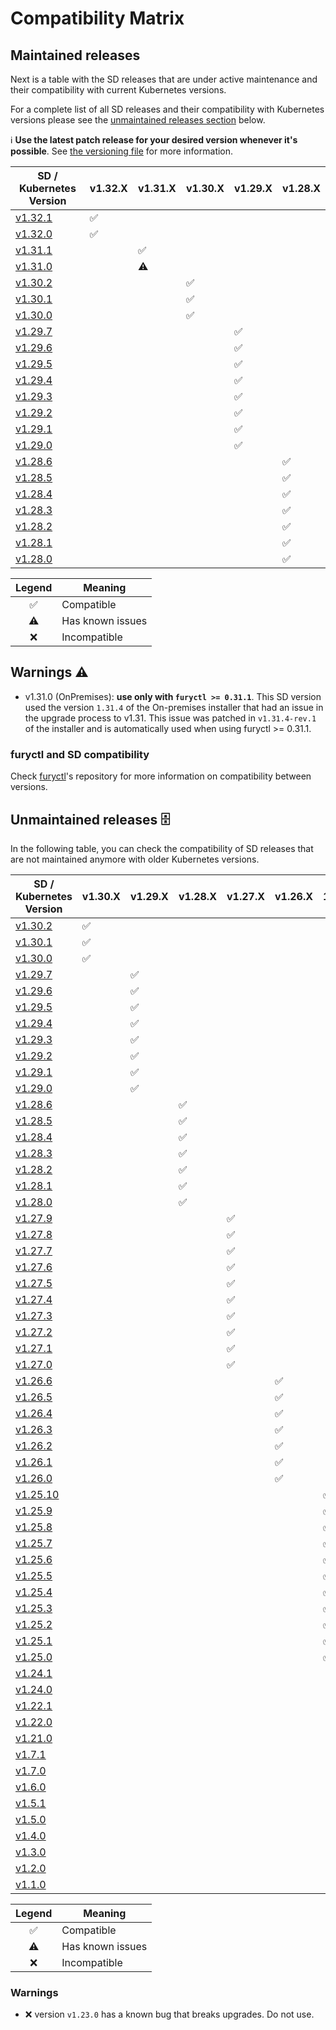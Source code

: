 # Compatibility Matrix

## Maintained releases

Next is a table with the SD releases that are under active maintenance and their compatibility with current Kubernetes versions.

For a complete list of all SD releases and their compatibility with Kubernetes versions please see the [unmaintained releases section](#unmaintained-releases-%EF%B8%8F) below.

ℹ️ **Use the latest patch release for your desired version whenever it's possible**. See [the versioning file](VERSIONING.md) for more information.

| SD / Kubernetes Version                                                  | v1.32.X            | v1.31.X            | v1.30.X            | v1.29.X            | v1.28.X            |
| ------------------------------------------------------------------------ | ------------------ | ------------------ | ------------------ | ------------------ | ------------------ |
| [v1.32.1](https://github.com/sighupio/distribution/releases/tag/v1.32.1) | :white_check_mark: |                    |                    |                    |                    |
| [v1.32.0](https://github.com/sighupio/distribution/releases/tag/v1.32.0) | :white_check_mark: |                    |                    |                    |                    |
| [v1.31.1](https://github.com/sighupio/distribution/releases/tag/v1.31.1) |                    | :white_check_mark: |                    |                    |                    |
| [v1.31.0](https://github.com/sighupio/distribution/releases/tag/v1.31.0) |                    | :warning:          |                    |                    |
| [v1.30.2](https://github.com/sighupio/distribution/releases/tag/v1.30.2) |                    |                    | :white_check_mark: |                    |                    |
| [v1.30.1](https://github.com/sighupio/distribution/releases/tag/v1.30.1) |                    |                    | :white_check_mark: |                    |                    |
| [v1.30.0](https://github.com/sighupio/distribution/releases/tag/v1.30.0) |                    |                    | :white_check_mark: |                    |                    |
| [v1.29.7](https://github.com/sighupio/distribution/releases/tag/v1.29.7) |                    |                    |                    | :white_check_mark: |                    |
| [v1.29.6](https://github.com/sighupio/distribution/releases/tag/v1.29.6) |                    |                    |                    | :white_check_mark: |                    |
| [v1.29.5](https://github.com/sighupio/distribution/releases/tag/v1.29.5) |                    |                    |                    | :white_check_mark: |                    |
| [v1.29.4](https://github.com/sighupio/distribution/releases/tag/v1.29.4) |                    |                    |                    | :white_check_mark: |                    |
| [v1.29.3](https://github.com/sighupio/distribution/releases/tag/v1.29.3) |                    |                    |                    | :white_check_mark: |                    |
| [v1.29.2](https://github.com/sighupio/distribution/releases/tag/v1.29.2) |                    |                    |                    | :white_check_mark: |                    |
| [v1.29.1](https://github.com/sighupio/distribution/releases/tag/v1.29.1) |                    |                    |                    | :white_check_mark: |                    |
| [v1.29.0](https://github.com/sighupio/distribution/releases/tag/v1.29.0) |                    |                    |                    | :white_check_mark: |                    |
| [v1.28.6](https://github.com/sighupio/distribution/releases/tag/v1.28.6) |                    |                    |                    |                    | :white_check_mark: |
| [v1.28.5](https://github.com/sighupio/distribution/releases/tag/v1.28.5) |                    |                    |                    |                    | :white_check_mark: |
| [v1.28.4](https://github.com/sighupio/distribution/releases/tag/v1.28.4) |                    |                    |                    |                    | :white_check_mark: |
| [v1.28.3](https://github.com/sighupio/distribution/releases/tag/v1.28.3) |                    |                    |                    |                    | :white_check_mark: |
| [v1.28.2](https://github.com/sighupio/distribution/releases/tag/v1.28.2) |                    |                    |                    |                    | :white_check_mark: |
| [v1.28.1](https://github.com/sighupio/distribution/releases/tag/v1.28.1) |                    |                    |                    |                    | :white_check_mark: |
| [v1.28.0](https://github.com/sighupio/distribution/releases/tag/v1.28.0) |                    |                    |                    |                    | :white_check_mark: |

|       Legend       | Meaning          |
| :----------------: | ---------------- |
| :white_check_mark: | Compatible       |
|     :warning:      | Has known issues |
|        :x:         | Incompatible     |

## Warnings ⚠️

- v1.31.0 (OnPremises): **use only with `furyctl >= 0.31.1`**. This SD version used the version `1.31.4` of the On-premises installer that had an issue in the upgrade process to v1.31. This issue was patched in `v1.31.4-rev.1` of the installer and is automatically used when using furyctl >= 0.31.1.


### furyctl and SD compatibility

Check [furyctl](https://github.com/sighupio/furyctl)'s repository for more information on compatibility between versions.

## Unmaintained releases 🗄️

In the following table, you can check the compatibility of SD releases that are not maintained anymore with older Kubernetes versions.

| SD / Kubernetes Version                                                    | v1.30.X            | v1.29.X            | v1.28.X            | v1.27.X            | v1.26.X            | 1.25.X             | 1.24.X             |       1.23.X       |       1.22.X       |       1.21.X       |       1.20.X       |       1.19.X       |       1.18.X       |       1.17.X       |       1.16.X       |       1.15.X       |       1.14.X       |
| -------------------------------------------------------------------------- | ------------------ | ------------------ | ------------------ | ------------------ | ------------------ | ------------------ | ------------------ | :----------------: | :----------------: | :----------------: | :----------------: | :----------------: | :----------------: | :----------------: | :----------------: | :----------------: | :----------------: |
| [v1.30.2](https://github.com/sighupio/distribution/releases/tag/v1.30.2)   | :white_check_mark: |                    |                    |                    |                    |                    |                    |                    |                    |                    |                    |                    |                    |                    |                    |                    |                    |
| [v1.30.1](https://github.com/sighupio/distribution/releases/tag/v1.30.1)   | :white_check_mark: |                    |                    |                    |                    |                    |                    |                    |                    |                    |                    |                    |                    |                    |                    |                    |                    |
| [v1.30.0](https://github.com/sighupio/distribution/releases/tag/v1.30.0)   | :white_check_mark: |                    |                    |                    |                    |                    |                    |                    |                    |                    |                    |                    |                    |                    |                    |                    |                    |
| [v1.29.7](https://github.com/sighupio/distribution/releases/tag/v1.29.7)   |                    | :white_check_mark: |                    |                    |                    |                    |                    |                    |                    |                    |                    |                    |                    |                    |                    |                    |                    |
| [v1.29.6](https://github.com/sighupio/distribution/releases/tag/v1.29.6)   |                    | :white_check_mark: |                    |                    |                    |                    |                    |                    |                    |                    |                    |                    |                    |                    |                    |                    |                    |
| [v1.29.5](https://github.com/sighupio/distribution/releases/tag/v1.29.5)   |                    | :white_check_mark: |                    |                    |                    |                    |                    |                    |                    |                    |                    |                    |                    |                    |                    |                    |                    |
| [v1.29.4](https://github.com/sighupio/distribution/releases/tag/v1.29.4)   |                    | :white_check_mark: |                    |                    |                    |                    |                    |                    |                    |                    |                    |                    |                    |                    |                    |                    |                    |
| [v1.29.3](https://github.com/sighupio/distribution/releases/tag/v1.29.3)   |                    | :white_check_mark: |                    |                    |                    |                    |                    |                    |                    |                    |                    |                    |                    |                    |                    |                    |                    |
| [v1.29.2](https://github.com/sighupio/distribution/releases/tag/v1.29.2)   |                    | :white_check_mark: |                    |                    |                    |                    |                    |                    |                    |                    |                    |                    |                    |                    |                    |                    |                    |
| [v1.29.1](https://github.com/sighupio/distribution/releases/tag/v1.29.1)   |                    | :white_check_mark: |                    |                    |                    |                    |                    |                    |                    |                    |                    |                    |                    |                    |                    |                    |                    |
| [v1.29.0](https://github.com/sighupio/distribution/releases/tag/v1.29.0)   |                    | :white_check_mark: |                    |                    |                    |                    |                    |                    |                    |                    |                    |                    |                    |                    |                    |                    |                    |
| [v1.28.6](https://github.com/sighupio/distribution/releases/tag/v1.28.6)   |                    |                    | :white_check_mark: |                    |                    |                    |                    |                    |                    |                    |                    |                    |                    |                    |                    |                    |                    | 
| [v1.28.5](https://github.com/sighupio/distribution/releases/tag/v1.28.5)   |                    |                    | :white_check_mark: |                    |                    |                    |                    |                    |                    |                    |                    |                    |                    |                    |                    |                    |                    | 
| [v1.28.4](https://github.com/sighupio/distribution/releases/tag/v1.28.4)   |                    |                    | :white_check_mark: |                    |                    |                    |                    |                    |                    |                    |                    |                    |                    |                    |                    |                    |                    | 
| [v1.28.3](https://github.com/sighupio/distribution/releases/tag/v1.28.3)   |                    |                    | :white_check_mark: |                    |                    |                    |                    |                    |                    |                    |                    |                    |                    |                    |                    |                    |                    | 
| [v1.28.2](https://github.com/sighupio/distribution/releases/tag/v1.28.2)   |                    |                    | :white_check_mark: |                    |                    |                    |                    |                    |                    |                    |                    |                    |                    |                    |                    |                    |                    | 
| [v1.28.1](https://github.com/sighupio/distribution/releases/tag/v1.28.1)   |                    |                    | :white_check_mark: |                    |                    |                    |                    |                    |                    |                    |                    |                    |                    |                    |                    |                    |                    | 
| [v1.28.0](https://github.com/sighupio/distribution/releases/tag/v1.28.0)   |                    |                    | :white_check_mark: |                    |                    |                    |                    |                    |                    |                    |                    |                    |                    |                    |                    |                    |                    | 
| [v1.27.9](https://github.com/sighupio/distribution/releases/tag/v1.27.9)   |                    |                    |                    | :white_check_mark: |                    |                    |                    |                    |                    |                    |                    |                    |                    |                    |                    |                    |                    |
| [v1.27.8](https://github.com/sighupio/distribution/releases/tag/v1.27.8)   |                    |                    |                    | :white_check_mark: |                    |                    |                    |                    |                    |                    |                    |                    |                    |                    |                    |                    |                    |
| [v1.27.7](https://github.com/sighupio/distribution/releases/tag/v1.27.7)   |                    |                    |                    | :white_check_mark: |                    |                    |                    |                    |                    |                    |                    |                    |                    |                    |                    |                    |                    |
| [v1.27.6](https://github.com/sighupio/distribution/releases/tag/v1.27.6)   |                    |                    |                    | :white_check_mark: |                    |                    |                    |                    |                    |                    |                    |                    |                    |                    |                    |                    |                    |
| [v1.27.5](https://github.com/sighupio/distribution/releases/tag/v1.27.5)   |                    |                    |                    | :white_check_mark: |                    |                    |                    |                    |                    |                    |                    |                    |                    |                    |                    |                    |                    |
| [v1.27.4](https://github.com/sighupio/distribution/releases/tag/v1.27.4)   |                    |                    |                    | :white_check_mark: |                    |                    |                    |                    |                    |                    |                    |                    |                    |                    |                    |                    |                    |
| [v1.27.3](https://github.com/sighupio/distribution/releases/tag/v1.27.3)   |                    |                    |                    | :white_check_mark: |                    |                    |                    |                    |                    |                    |                    |                    |                    |                    |                    |                    |                    |
| [v1.27.2](https://github.com/sighupio/distribution/releases/tag/v1.27.2)   |                    |                    |                    | :white_check_mark: |                    |                    |                    |                    |                    |                    |                    |                    |                    |                    |                    |                    |                    |
| [v1.27.1](https://github.com/sighupio/distribution/releases/tag/v1.27.1)   |                    |                    |                    | :white_check_mark: |                    |                    |                    |                    |                    |                    |                    |                    |                    |                    |                    |                    |                    |
| [v1.27.0](https://github.com/sighupio/distribution/releases/tag/v1.27.0)   |                    |                    |                    | :white_check_mark: |                    |                    |                    |                    |                    |                    |                    |                    |                    |                    |                    |                    |                    |
| [v1.26.6](https://github.com/sighupio/distribution/releases/tag/v1.26.6)   |                    |                    |                    |                    | :white_check_mark: |                    |                    |                    |                    |                    |                    |                    |                    |                    |                    |                    |                    |
| [v1.26.5](https://github.com/sighupio/distribution/releases/tag/v1.26.5)   |                    |                    |                    |                    | :white_check_mark: |                    |                    |                    |                    |                    |                    |                    |                    |                    |                    |                    |                    |
| [v1.26.4](https://github.com/sighupio/distribution/releases/tag/v1.26.4)   |                    |                    |                    |                    | :white_check_mark: |                    |                    |                    |                    |                    |                    |                    |                    |                    |                    |                    |                    |
| [v1.26.3](https://github.com/sighupio/distribution/releases/tag/v1.26.3)   |                    |                    |                    |                    | :white_check_mark: |                    |                    |                    |                    |                    |                    |                    |                    |                    |                    |                    |                    |
| [v1.26.2](https://github.com/sighupio/distribution/releases/tag/v1.26.2)   |                    |                    |                    |                    | :white_check_mark: |                    |                    |                    |                    |                    |                    |                    |                    |                    |                    |                    |                    |
| [v1.26.1](https://github.com/sighupio/distribution/releases/tag/v1.26.1)   |                    |                    |                    |                    | :white_check_mark: |                    |                    |                    |                    |                    |                    |                    |                    |                    |                    |                    |                    |
| [v1.26.0](https://github.com/sighupio/distribution/releases/tag/v1.26.0)   |                    |                    |                    |                    | :white_check_mark: |                    |                    |                    |                    |                    |                    |                    |                    |                    |                    |                    |                    |
| [v1.25.10](https://github.com/sighupio/distribution/releases/tag/v1.25.10) |                    |                    |                    |                    |                    | :white_check_mark: |                    |                    |                    |                    |                    |                    |                    |                    |                    |                    |                    |
| [v1.25.9](https://github.com/sighupio/distribution/releases/tag/v1.25.9)   |                    |                    |                    |                    |                    | :white_check_mark: |                    |                    |                    |                    |                    |                    |                    |                    |                    |                    |                    |
| [v1.25.8](https://github.com/sighupio/distribution/releases/tag/v1.25.8)   |                    |                    |                    |                    |                    | :white_check_mark: |                    |                    |                    |                    |                    |                    |                    |                    |                    |                    |                    |
| [v1.25.7](https://github.com/sighupio/distribution/releases/tag/v1.25.7)   |                    |                    |                    |                    |                    | :white_check_mark: |                    |                    |                    |                    |                    |                    |                    |                    |                    |                    |                    |
| [v1.25.6](https://github.com/sighupio/distribution/releases/tag/v1.25.6)   |                    |                    |                    |                    |                    | :white_check_mark: |                    |                    |                    |                    |                    |                    |                    |                    |                    |                    |                    |
| [v1.25.5](https://github.com/sighupio/distribution/releases/tag/v1.25.5)   |                    |                    |                    |                    |                    | :white_check_mark: |                    |                    |                    |                    |                    |                    |                    |                    |                    |                    |                    |
| [v1.25.4](https://github.com/sighupio/distribution/releases/tag/v1.25.4)   |                    |                    |                    |                    |                    | :white_check_mark: |                    |                    |                    |                    |                    |                    |                    |                    |                    |                    |                    |
| [v1.25.3](https://github.com/sighupio/distribution/releases/tag/v1.25.3)   |                    |                    |                    |                    |                    | :white_check_mark: |                    |                    |                    |                    |                    |                    |                    |                    |                    |                    |                    |
| [v1.25.2](https://github.com/sighupio/distribution/releases/tag/v1.25.2)   |                    |                    |                    |                    |                    | :white_check_mark: |                    |                    |                    |                    |                    |                    |                    |                    |                    |                    |                    |
| [v1.25.1](https://github.com/sighupio/distribution/releases/tag/v1.25.1)   |                    |                    |                    |                    |                    | :white_check_mark: |                    |                    |                    |                    |                    |                    |                    |                    |                    |                    |                    |
| [v1.25.0](https://github.com/sighupio/distribution/releases/tag/v1.25.0)   |                    |                    |                    |                    |                    | :white_check_mark: |                    |                    |                    |                    |                    |                    |                    |                    |                    |                    |                    |
| [v1.24.1](https://github.com/sighupio/distribution/releases/tag/v1.24.1)   |                    |                    |                    |                    |                    |                    | :white_check_mark: |                    |                    |                    |                    |                    |                    |                    |                    |                    |                    |
| [v1.24.0](https://github.com/sighupio/distribution/releases/tag/v1.24.0)   |                    |                    |                    |                    |                    |                    | :white_check_mark: |                    |                    |                    |                    |                    |                    |                    |                    |                    |                    |
| [v1.22.1](https://github.com/sighupio/distribution/releases/tag/v1.22.1)   |                    |                    |                    |                    |                    |                    |                    | :white_check_mark: | :white_check_mark: |                    |                    |                    |                    |                    |                    |                    |                    |
| [v1.22.0](https://github.com/sighupio/distribution/releases/tag/v1.22.0)   |                    |                    |                    |                    |                    |                    |                    |                    | :white_check_mark: | :white_check_mark: |                    |                    |                    |                    |                    |                    |                    |
| [v1.21.0](https://github.com/sighupio/distribution/releases/tag/v1.21.0)   |                    |                    |                    |                    |                    |                    |                    |                    |                    | :white_check_mark: |                    |                    |                    |                    |                    |                    |                    |
| [v1.7.1](https://github.com/sighupio/distribution/releases/tag/v1.7.1)     |                    |                    |                    |                    |                    |                    |                    |                    |                    | :white_check_mark: | :white_check_mark: | :white_check_mark: |                    |                    |                    |                    |                    |
| [v1.7.0](https://github.com/sighupio/distribution/releases/tag/v1.7.0)     |                    |                    |                    |                    |                    |                    |                    |                    |                    | :white_check_mark: | :white_check_mark: | :white_check_mark: |                    |                    |                    |                    |                    |
| [v1.6.0](https://github.com/sighupio/distribution/releases/tag/v1.6.0)     |                    |                    |                    |                    |                    |                    |                    |                    |                    |     :warning:      | :white_check_mark: | :white_check_mark: | :white_check_mark: |                    |                    |                    |                    |
| [v1.5.1](https://github.com/sighupio/distribution/releases/tag/v1.5.1)     |                    |                    |                    |                    |                    |                    |                    |                    |                    |                    |     :warning:      | :white_check_mark: | :white_check_mark: | :white_check_mark: |                    |                    |                    |
| [v1.5.0](https://github.com/sighupio/distribution/releases/tag/v1.5.0)     |                    |                    |                    |                    |                    |                    |                    |                    |                    |                    |     :warning:      |     :warning:      |     :warning:      |     :warning:      |                    |                    |                    |
| [v1.4.0](https://github.com/sighupio/distribution/releases/tag/v1.4.0)     |                    |                    |                    |                    |                    |                    |                    |                    |                    |                    |                    |     :warning:      | :white_check_mark: | :white_check_mark: | :white_check_mark: |                    |                    |
| [v1.3.0](https://github.com/sighupio/distribution/releases/tag/v1.3.0)     |                    |                    |                    |                    |                    |                    |                    |                    |                    |                    |                    |                    | :white_check_mark: | :white_check_mark: | :white_check_mark: |                    |                    |
| [v1.2.0](https://github.com/sighupio/distribution/releases/tag/v1.2.0)     |                    |                    |                    |                    |                    |                    |                    |                    |                    |                    |                    |                    |                    |                    | :white_check_mark: | :white_check_mark: | :white_check_mark: |
| [v1.1.0](https://github.com/sighupio/distribution/releases/tag/v1.1.0)     |                    |                    |                    |                    |                    |                    |                    |                    |                    |                    |                    |                    |                    |                    | :white_check_mark: | :white_check_mark: | :white_check_mark: |

|       Legend       | Meaning          |
| :----------------: | ---------------- |
| :white_check_mark: | Compatible       |
|     :warning:      | Has known issues |
|        :x:         | Incompatible     |

### Warnings

- :x: version `v1.23.0` has a known bug that breaks upgrades. Do not use.
